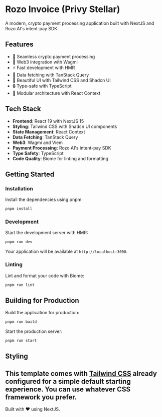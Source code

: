 # Rozo Invoice (Privy Stellar)

A modern, crypto payment processing application built with NextJS and Rozo AI's intent-pay SDK.

## Features

- 💸 Seamless crypto payment processing
- 🔗 Web3 integration with Wagmi
- ⚡️ Fast development with HMR
- 🔄 Data fetching with TanStack Query
- 🎨 Beautiful UI with Tailwind CSS and Shadcn UI
- 🔒 Type-safe with TypeScript
- 🧩 Modular architecture with React Context

## Tech Stack

- **Frontend**: React 19 with NextJS 15
- **Styling**: Tailwind CSS with Shadcn UI components
- **State Management**: React Context
- **Data Fetching**: TanStack Query
- **Web3**: Wagmi and Viem
- **Payment Processing**: Rozo AI's intent-pay SDK
- **Type Safety**: TypeScript
- **Code Quality**: Biome for linting and formatting

## Getting Started

### Installation

Install the dependencies using pnpm:

```bash
pnpm install
```

### Development

Start the development server with HMR:

```bash
pnpm run dev
```

Your application will be available at `http://localhost:3000`.

### Linting

Lint and format your code with Biome:

```bash
pnpm run lint
```

## Building for Production

Build the application for production:

```bash
pnpm run build
```

Start the production server:

```bash
pnpm run start
```

## Styling

## This template comes with [Tailwind CSS](https://tailwindcss.com/) already configured for a simple default starting experience. You can use whatever CSS framework you prefer.

Built with ❤️ using NextJS.

